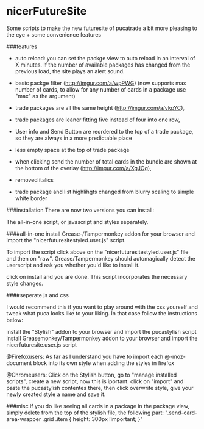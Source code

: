 # nicerFutureSite

Some scripts to make the new futuresite of pucatrade a bit more pleasing to the eye + some convenience features

###features
- auto reload: you can set the packge view to auto reload in an interval of X minutes. If the number of available packages has changed from the previous load, the site plays an alert sound. 

- basic packge filter (http://imgur.com/a/wpPWG) (now supports max number of cards, to allow for any number of cards in a package use "max" as the argument)

- trade packages are all the same height (http://imgur.com/a/vkpYC),

- trade packages are leaner fitting five instead of four into one row,

- User info and Send Button are reordered to the top of a trade package, so they are always in a more predictable place

- less empty space at the top of trade package

- when clicking send the number of total cards in the bundle are shown at the bottom of the overlay (http://imgur.com/a/XgJOg), 

- removed italics 

- trade package and list highlihgts changed from blurry scaling to simple white border

###installation
There are now two versions you can install:

The all-in-one script, or javascript and styles separately.

####all-in-one
install Grease-/Tampermonkey addon for your browser and import the "nicerfuturesitestyled.user.js" script. 

To import the script click above on the "nicerfuturesitestyled.user.js" file and then on "raw". Grease/Tampermonkey should automagically detect the userscript and ask you whether you'd like to install it. 

click on install and you are done. This script incorporates the necessary style changes.

####seperate js and css

I would recommend this if you want to play around with the css yourself and tweak what puca looks like to your liking. In that case follow the instructions below:

install the "Stylish" addon to your browser and import the pucastylish script
install Greasemonkey/Tampermonkey addon to your browser and import the nicerfuturesite.user.js script

@Firefoxusers: As far as I understand you have to import each @-moz-document block into its own style when adding the styles in firefox

@Chromeusers: Click on the Stylish button, go to "manage installed scripts", create a new script, now this is iportant: click on "import" and paste the pucastylish contentes there, then click overwrite style, give your newly created style a name and save it.

###misc
If you do like seeing all cards in a package in the package view, simply delete from the top of the stylish file, the following part:
    ".send-card-area-wrapper .grid .item {
    height: 300px !important;
    }"
